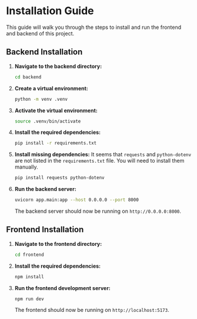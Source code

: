 # Installation Guide

This guide will walk you through the steps to install and run the frontend and backend of this project.

## Backend Installation

1.  **Navigate to the backend directory:**
    ```bash
    cd backend
    ```

2.  **Create a virtual environment:**
    ```bash
    python -m venv .venv
    ```

3.  **Activate the virtual environment:**
    ```bash
    source .venv/bin/activate
    ```

4.  **Install the required dependencies:**
    ```bash
    pip install -r requirements.txt
    ```

5.  **Install missing dependencies:**
    It seems that `requests` and `python-dotenv` are not listed in the `requirements.txt` file. You will need to install them manually.
    ```bash
    pip install requests python-dotenv
    ```

6.  **Run the backend server:**
    ```bash
    uvicorn app.main:app --host 0.0.0.0 --port 8000
    ```
    The backend server should now be running on `http://0.0.0.0:8000`.

## Frontend Installation

1.  **Navigate to the frontend directory:**
    ```bash
    cd frontend
    ```

2.  **Install the required dependencies:**
    ```bash
    npm install
    ```

3.  **Run the frontend development server:**
    ```bash
    npm run dev
    ```
    The frontend should now be running on `http://localhost:5173`.
